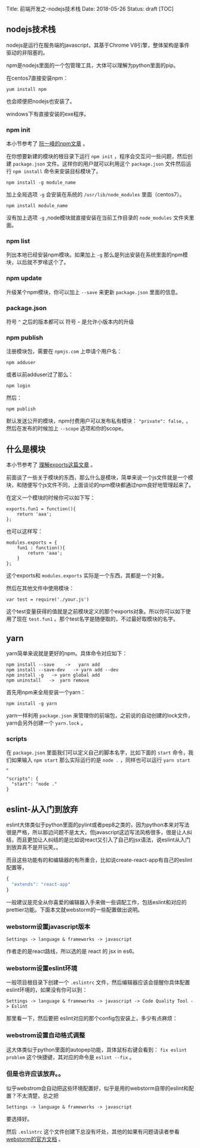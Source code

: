 Title: 前端开发之-nodejs技术栈
Date: 2018-05-26
Status: draft
[TOC]

## nodejs技术栈

nodejs是运行在服务端的javascript，其基于Chrome V8引擎，整体架构是事件驱动的非阻塞的。

npm是nodejs里面的一个包管理工具，大体可以理解为python里面的pip。

在centos7直接安装npm：

```
yum install npm
```

也会顺便把nodejs也安装了。

windows下有直接安装的exe程序。

### npm init

本小节参考了 [阮一峰的npm文章](http://javascript.ruanyifeng.com/nodejs/npm.html) 。

在你想要新建的模块的根目录下运行 `npm init` ，程序会交互问一些问题，然后创建 `package.json` 文件。这样你的用户就可以利用这个 `package.json` 文件然后运行 `npm install` 命令来安装目标模块了。

```
npm install -g module_name
```

加上全局选项 `-g` 会安装在系统的 `/usr/lib/node_modules` 里面（centos7）。

```
npm install module_name
```

没有加上选项 `-g` ,node模块就直接安装在当前工作目录的 `node_modules` 文件夹里面。

### npm list

列出本地已经安装npm模块。如果加上 `-g` 那么是列出安装在系统里面的npm模块，以后就不罗嗦这个了。

### npm update

升级某个npm模块，你可以加上 `--save` 来更新 `package.json` 里面的信息。

### package.json

符号 `^` 之后的版本都可以
符号 `~` 是允许小版本内的升级

### npm publish

注册模块包，需要在 `npmjs.com` 上申请个用户名：

```
npm adduser
```

或者以前adduser过了那么：

```
npm login
```

然后：

```
npm publish
```

默认发送公开的模块，npm付费用户可以发布私有模块： `"private": false,` ，然后在发布的时候加上 `--scope` 选项和你的scope。

## 什么是模块

本小节参考了 [理解exports这篇文章](https://www.sitepoint.com/understanding-module-exports-exports-node-js/) 。

前面谈了一些关于模块的东西，那么什么是模块，简单来说一个js文件就是一个模块，和随便写个js文件不同，上面谈论的npm模块都通过npm良好地管理起来了。

在定义一个模块的时候你可以如下写：

```
exports.fun1 = function(){
    return 'aaa';
};
```

也可以这样写：

```
modules.exports = {
    fun1 : function(){
        return 'aaa';
    }
};
```

这个exports和 `modules.exports` 实际是一个东西，其都是一个对象。

然后在其他文件中使用模块：

```
var test = require('./your.js')
```

这个test变量获得的值就是之前模块定义的那个exports对象。所以你可以如下使用了现在 `test.fun1` 。那个test名字是随便取的，不过最好取模块的名字。

## yarn

yarn简单来说就是更好的npm。具体命令对应如下：

```
npm install --save    ->   yarn add
npm install --save-dev   -> yarn add --dev
npm install -g   -> yarn global add 
npm uninstall   ->  yarn remove
```

首先用npm来全局安装一个yarn： 

```
npm install -g yarn
```

yarn一样利用 `package.json` 来管理你的前端包，之前说的自动创建的lock文件，yarn会另外创建一个 `yarn.lock` 。


### scripts

在 `package.json` 里面我们可以定义自己的脚本名字，比如下面的 `start` 命令，我们如果输入 `npm start` 那么实际运行的是 `node .` ，同样也可以运行 `yarn start` 。

```
"scripts": {
  "start": "node ."
}
```



## eslint-从入门到放弃

eslint大体类似于python里面的pylint或者pep8之类的，因为python本来对写法很是严格，所以那边问题不是太大，但javascript这边写法风格很多，很是让人纠结，而且更加让人纠结的是比如说react又引入了自己的jsx语法，说eslint从入门到放弃真不是开玩笑。。

而且这些功能有的和编辑器的有所重合，比如说create-react-app有自己的eslint配置等，

```js
{
  "extends": "react-app"
}
```

一般建议是完全从你喜爱的编辑器入手来做一些调配工作，包括eslint和对应的prettier功能。下面本文就webstorm的一些配置做出说明。

### webstorm设置javascript版本

```
Settings -> language & frameworks -> javascript
```

作者走的是react路线，所以选的是 react 的 jsx in es6。

### webstorm设置eslint环境

一般项目根目录下创建一个 `.eslintrc` 文件，然后编辑器应该会提醒你具体配置eslint环境的，如果没有你可以到： 

```
Settings -> language & frameworks -> javascript -> Code Quality Tool -> Eslint
```

那里看一下，然后要把 eslint对应的那个config包安装上，多少有点麻烦：



### webstrom设置自动格式调整

这大体类似于python里面的autopep功能，具体鼠标右键会看到： `fix eslint problem` 这个快捷键，其对应的命令是 `eslint --fix` 。

### 但是也许应该放弃。。

似乎webstrom会自动把这些环境配置好，似乎是用的webstorm自带的eslint和配置？不太清楚，总之把

```
Settings -> language & frameworks -> javascript
```

要选择好。

然后 `.eslintrc`  这个文件创建下总没有坏处，其他的如果有问题请读者参看  [webstorm的官方文档](https://blog.jetbrains.com/webstorm/2015/05/ecmascript-6-in-webstorm-transpiling/) 。







